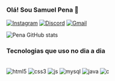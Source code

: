 ### Olá! Sou Samuel Pena 👋

[![Instagram](https://img.shields.io/badge/Instagram-E4405F?style=for-the-badge&logo=instagram&logoColor=white)](https://instagram.com/smuelp)
[![Discord](https://img.shields.io/badge/Discord-7289DA?style=for-the-badge&logo=discord&logoColor=white)](https://discord.com/samuelxp)
[![Gmail](https://img.shields.io/badge/Gmail-D14836?style=for-the-badge&logo=gmail&logoColor=white)](https://mail.google.com/samueljubim47@gmail.com)

![Pena GitHub stats](https://github-readme-stats.vercel.app/api?username=smuelp&show_icons=true&theme=dracula)

### Tecnologias que uso no dia a dia

<div style="display: inline_block"><br/>
<img align="center" alt="html5" src="https://img.shields.io/badge/HTML5-E34F26?style=for-the-badge&logo=html5&logoColor=white"/>
<img align="center" alt="css3" src="https://img.shields.io/badge/CSS3-1572B6?style=for-the-badge&logo=css3&logoColor=white"/>
<img align="center" alt="js" src="https://img.shields.io/badge/JavaScript-F7DF1E?style=for-the-badge&logo=javascript&logoColor=black"/>
<img align="center" alt="mysql" src="https://img.shields.io/badge/MySQL-00000F?style=for-the-badge&logo=mysql&logoColor=white"/>
<img align="center" alt="java" src="https://img.shields.io/badge/Java-ED8B00?style=for-the-badge&logo=openjdk&logoColor=white"/>
<img align="center" alt="c" src="https://img.shields.io/badge/C-00599C?style=for-the-badge&logo=c&logoColor=white"/>
</div><br>

